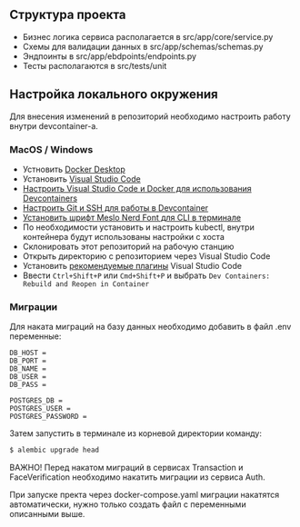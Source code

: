 ## Структура проекта

- Бизнес логика сервиса располагается в src/app/core/service.py
- Схемы для валидации данных в src/app/schemas/schemas.py
- Эндпоинты в src/app/ebdpoints/endpoints.py
- Тесты располагаются в src/tests/unit

## Настройка локального окружения

Для внесения изменений в репозиторий необходимо настроить работу внутри devcontainer-а.

### MacOS / Windows

- Устновить [Docker Desktop](https://www.docker.com/products/docker-desktop/)
- Установить [Visual Studio Code](https://code.visualstudio.com/download)
- [Настроить Visual Studio Code и Docker для использования Devcontainers](https://code.visualstudio.com/docs/devcontainers/containers#_getting-started)
- [Настроить Git и SSH для работы в Devcontainer](https://code.visualstudio.com/remote/advancedcontainers/sharing-git-credentials)
- [Установить шрифт Meslo Nerd Font для CLI в терминале](https://github.com/romkatv/powerlevel10k?tab=readme-ov-file#fonts)
- По необходимости установить и настроить kubectl, внутри контейнера будут использованы настройки с хоста
- Склонировать этот репозиторий на рабочую станцию
- Открыть директорию с репозиторием через Visual Studio Code
- Установить [рекомендуемые плагины](.vscode/extensions.json) Visual Studio Code
- Ввести `Ctrl+Shift+P` или `Cmd+Shift+P` и выбрать `Dev Containers: Rebuild and Reopen in Container`

### Миграции

Для наката миграций на базу данных необходимо добавить в файл .env переменные:
```
DB_HOST =
DB_PORT =
DB_NAME =
DB_USER =
DB_PASS =

POSTGRES_DB =
POSTGRES_USER =
POSTGRES_PASSWORD =
```
Затем запустить в терминале из корневой директории команду:
```sh
$ alembic upgrade head
```
ВАЖНО!
Перед накатом миграций в сервисах Transaction и FaceVerification необходимо накатить миграции из сервиса Auth.

При запуске пректа через docker-compose.yaml миграции накатятся автоматически, нужно только создать файл с переменными описанными выше.
